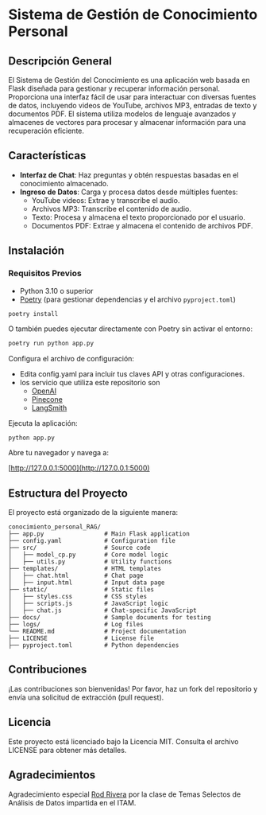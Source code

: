 # Sistema de Gestión de Conocimiento Personal

## Descripción General

El Sistema de Gestión del Conocimiento es una aplicación web basada en Flask diseñada para gestionar y recuperar información personal. Proporciona una interfaz fácil de usar para interactuar con diversas fuentes de datos, incluyendo videos de YouTube, archivos MP3, entradas de texto y documentos PDF. El sistema utiliza modelos de lenguaje avanzados y almacenes de vectores para procesar y almacenar información para una recuperación eficiente.

## Características

- **Interfaz de Chat**: Haz preguntas y obtén respuestas basadas en el conocimiento almacenado.
- **Ingreso de Datos**: Carga y procesa datos desde múltiples fuentes:
  - YouTube videos: Extrae y transcribe el audio.
  - Archivos MP3: Transcribe el contenido de audio.
  - Texto: Procesa y almacena el texto proporcionado por el usuario.
  - Documentos PDF: Extrae y almacena el contenido de archivos PDF.

## Instalación

### Requisitos Previos

- Python 3.10 o superior
- [Poetry](https://python-poetry.org/) (para gestionar dependencias y el archivo `pyproject.toml`)
```bash
poetry install
```
O también puedes ejecutar directamente con Poetry sin activar el entorno:
```bash
poetry run python app.py
```

Configura el archivo de configuración:
* Edita config.yaml para incluir tus claves API y otras configuraciones.
* los servicio que utiliza este repositorio son 
  * [OpenAI](https://platform.openai.com/docs/introduction)
  * [Pinecone](https://docs.pinecone.io/docs/quickstart)
  * [LangSmith](https://docs.smith.langchain.com/)

Ejecuta la aplicación:

```{Bash}
python app.py
```
Abre tu navegador y navega a:

[http://127.0.0.1:5000](http://127.0.0.1:5000)

## Estructura del Proyecto
El proyecto está organizado de la siguiente manera:
```
conocimiento_personal_RAG/
├── app.py                 # Main Flask application
├── config.yaml            # Configuration file
├── src/                   # Source code
│   ├── model_cp.py        # Core model logic
│   ├── utils.py           # Utility functions
├── templates/             # HTML templates
│   ├── chat.html          # Chat page
│   ├── input.html         # Input data page
├── static/                # Static files
│   ├── styles.css         # CSS styles
│   ├── scripts.js         # JavaScript logic
│   ├── chat.js            # Chat-specific JavaScript
├── docs/                  # Sample documents for testing
├── logs/                  # Log files
└── README.md              # Project documentation
├── LICENSE                # License file
├── pyproject.toml         # Python dependencies
```

## Contribuciones

¡Las contribuciones son bienvenidas! Por favor, haz un fork del repositorio y envía una solicitud de extracción (pull request).

## Licencia

Este proyecto está licenciado bajo la Licencia MIT. Consulta el archivo LICENSE para obtener más detalles.

## Agradecimientos

Agradecimiento especial [Rod Rivera](https://github.com/rodriveracom) por la clase de Temas Selectos de Análisis de Datos impartida en el ITAM.